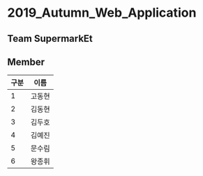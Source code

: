 # 2019_Autumn_Web_Application
## Team SupermarkEt

## Member


 구분| 이름 |
----|-----|
1   |고동현|
2   |김동현|
3   |김두호|
4   |김예진|
5   |문수림|
6   |왕종휘|
